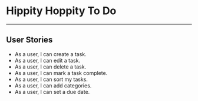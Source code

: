 # Hippity Hoppity To Do
---
## User Stories
- As a user, I can create a task.
- As a user, I can edit a task.
- As a user, I can delete a task.
- As a user, I can mark a task complete.
- As a user, I can sort my tasks.
- As a user, I can add categories.
- As a user, I can set a due date.
